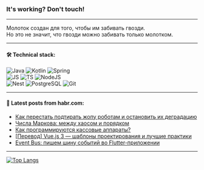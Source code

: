 ### It's working? Don't touch!

---
Молоток создан для того, чтобы им забивать гвозди. <br>
Но это не значит, что гвозди можно забивать только молотком.

---

#### 🛠️ Technical stack:

![Java](https://img.shields.io/badge/Java-informational?logo=Oracle&style=flat&logoColor=white&color=FF4500)
![Kotlin](https://img.shields.io/badge/Kotlin-informational?logo=Kotlin&style=flat&logoColor=white&color=774D97)
![Spring](https://img.shields.io/badge/SpringBoot-informational?logo=SpringBoot&style=flat&logoColor=white&color=6DB33F) <br>
![JS](https://img.shields.io/badge/JS-informational?logo=javaScript&style=flat&logoColor=black&color=F7Df1E)
![TS](https://img.shields.io/badge/TypeScript-informational?logo=typeScript&style=flat&logoColor=black&color=0667A8)
![NodeJS](https://img.shields.io/badge/NodeJS-informational?logo=node.js&style=flat&logoColor=white&color=70A760) <br>
![Nest](https://img.shields.io/badge/NestJS-informational?logo=NestJS&style=flat&logoColor=white&color=E0234E)
![PostgreSQL](https://img.shields.io/badge/PostgreSQL-informational?logo=PostgreSQL&style=flat&logoColor=white&color=DAA520)
![Git](https://img.shields.io/badge/Git-informational?logo=git&style=flat&logoColor=white&color=778899)

___

#### 💬 Latest posts from habr.com:

<!-- BLOG-POST-LIST:START -->
- [Как перестать подтирать жопу роботам и остановить их деградацию](https://habr.com/ru/articles/768112/?utm_source=habrahabr&utm_medium=rss&utm_campaign=768112)
- [Числа Маркова: между хаосом и порядком](https://habr.com/ru/companies/itglobalcom/articles/767612/?utm_source=habrahabr&utm_medium=rss&utm_campaign=767612)
- [Как программируются кассовые аппараты?](https://habr.com/ru/companies/otus/articles/767770/?utm_source=habrahabr&utm_medium=rss&utm_campaign=767770)
- [[Перевод] Vue.js 3 — шаблоны проектирования и лучшие практики](https://habr.com/ru/articles/768080/?utm_source=habrahabr&utm_medium=rss&utm_campaign=768080)
- [Event Bus: пишем шину событий во Flutter-приложении](https://habr.com/ru/companies/friflex/articles/768060/?utm_source=habrahabr&utm_medium=rss&utm_campaign=768060)
<!-- BLOG-POST-LIST:END -->

---
[![Top Langs](https://github-readme-stats-git-master-advtsetting-gmailcom.vercel.app/api/top-langs/?username=zloylis&langs_count=10&hide_title=false&title_color=e6edf3&size_weight=0.5&count_weight=0.5&layout=compact&hide_border=true&theme=dracula)](https://github.com/zloylis)

<!-- ![GitHub stats](https://github-readme-stats-git-master-advtsetting-gmailcom.vercel.app/api?username=zloylis&show_icons=true&hide_border=true&theme=dracula&hide_title=true&include_all_commits=true&count_private=true&hide=contribs&hide_rank=true) -->
